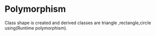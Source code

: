 # Polymorphism
Class shape is created and derived classes are triangle ,rectangle,circle using(Runtime polymorphism).
